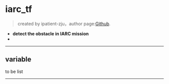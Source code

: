 # iarc_tf

>created by ipatient-zju，author page:[Github][1]. 

- **detect the obstacle in IARC mission**
-

-------------------


## variable
to be list


 



---------

[1]: https://github.com/ipatient-zju
